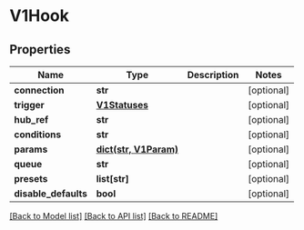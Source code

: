 # V1Hook

## Properties
Name | Type | Description | Notes
------------ | ------------- | ------------- | -------------
**connection** | **str** |  | [optional] 
**trigger** | [**V1Statuses**](V1Statuses.md) |  | [optional] 
**hub_ref** | **str** |  | [optional] 
**conditions** | **str** |  | [optional] 
**params** | [**dict(str, V1Param)**](V1Param.md) |  | [optional] 
**queue** | **str** |  | [optional] 
**presets** | **list[str]** |  | [optional] 
**disable_defaults** | **bool** |  | [optional] 

[[Back to Model list]](../README.md#documentation-for-models) [[Back to API list]](../README.md#documentation-for-api-endpoints) [[Back to README]](../README.md)


